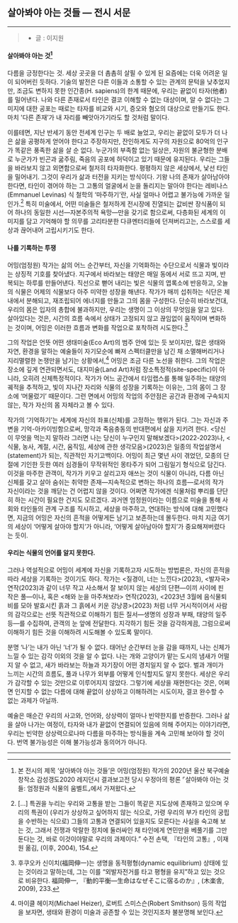 ## 살아봐야 아는 것들 — 전시 서문

---

> - 글 : 이지원
> 
#### 살아봐야 아는 것[^1]

다름을 긍정한다는 것. 세상 곳곳을 더 촘촘히 살필 수 있게 된 요즘에는 더욱 어려운 일이 되어버린 듯하다. 기술의 발전은 다른 이들과 소통할 수 있는 관계의 문턱을 낮추었지만, 조금도 변하지 못한 인간종(H. sapiens)의 한계 때문에, 우리는 끝없이 타자(他者)를 밀어낸다. 나와 다른 존재로서 타인은 결코 이해할 수 없는 대상이며, 알 수 없다는 그 미지에 대한 공포는 때로는 타자를 비교와 시기, 증오와 혐오의 대상으로 만들기도 한다. 마치 '다른 존재’가 내 자리를 빼앗아가기라도 할 것처럼 말이다. 

이를테면, 지난 반세기 동안 전세계 인구는 두 배로 늘었고, 우리는 끝없이 모두가 더 나은 삶을 공평하게 얻어야 한다고 주장하지만, 잔인하게도 지구의 자원으로 80억의 인구가 똑같은 풍족한 삶을 살 순 없다. 누군가의 부족함 없는 일상은, 자원의 불균형한 분배로 누군가가 빈곤과 굶주림, 죽음의 공포에 허덕이고 있기 때문에 유지된다. 우리는 그들을 바라보지 않고 외면함으로써 철저히 타자화한다. 평평하지 않은 세상에서, 낯선 타인을 밀어내기. 그것이 우리가 삶과 터전을 지키는 방식이다. 기왕 나의 존재가 살아남아야 한다면, 타인이 겪어야 하는 그 고통의 얼굴에서 눈을 돌리지는 말아야 한다는 레비나스(Emmanuel Levinas) 식 철학의 ‘마주하기’란, 사실 얼마나 어렵고 불가능에 가까운 일인가.[^2] 특히 미술에서, 어떤 미술들은 철저하게 전시장에 진열되는 값비싼 장식품이 되어 하나의 동일한 시선—자본주의적 욕망—만을 갖기로 함으로써, 다층화된 세계의 이미지를 담고 기억해야 할 의무를 고리타분한 다큐멘터리들에 던져버리고는, 스스로를 세상과 끊어내어 고립시키기도 한다. 

#### 나를 기록하는 투쟁

어밍(엄정원) 작가는 삶의 어느 순간부터, 자신을 기억화하는 수단으로서 식물과 빛이라는 상징적 기호를 찾아냈다. 지구에서 바라보는 태양은 매일 동에서 서로 뜨고 지며, 반복되는 하루를 만들어낸다. 직선으로 뻗어 내리는 빛은 식물의 엽록소에 반응하고, 오늘의 식물은 어제의 식물보다 아주 미약한 성장을 해낸다. 작가가 매끼 섭취하는 식단은 체내에서 분해되고, 재조립되어 에너지를 만들고 그의 몸을 구성한다. 단순히 바라보건대, 우리의 몸은 입자의 총합에 불과하지만, 우리는 생명이 그 이상의 무엇임을 알고 있다. 살아있다는 것은, 시간의 흐름 속에서 상태가 고정되지 않고 끊임없이 움직이며 변화하는 것이며, 어밍은 이러한 흐름과 변화를 작업으로 포착하려 시도한다.[^3]

그의 작업은 언뜻 어떤 생태미술(Eco Art)의 범주 안에 있는 듯 보이지만, 많은 생태와 자연, 환경을 말하는 예술들이 자기모순에 빠져 스펙터클만을 남긴 채 소멸해버리거나 지리멸렬한 논쟁만을 남기는 상황에서,[^4] 어밍은 조금 다른 노선을 취한다. 그의 작업은 장소에 깊게 연관되면서도, 대지미술(Land Art)처럼 장소특정적(site-specific)이 아니라, 오히려 신체특정적이다. 작가가 어느 공간에서 타임랩스를 통해 일주하는 태양의 궤적을 추적하고, 빛이 지나간 자리와 식물의 성장을 기록하는 이유는, 그의 몸이 그 장소에 ‘머물렀기’ 때문이다. 그런 면에서 어밍의 작업의 주안점은 공간과 환경에 구속되지 않는, 작가 자신의 몸 자체라고 볼 수 있다. 

작가의 ‘기억하기’는 세계에 자신의 좌표(신체)를 고정하는 행위가 된다. 그는 자신과 주변을 기억-아카이빙함으로써, 망각과 죽음충동의 반대편에서 삶을 지키려 한다. \<당신이 무엇을 먹는지 말하라 그러면 나는 당신이 누구인지 말해보겠다>(2022-2023)나, \<식물, 농사, 계절, 시간, 움직임, 세상에 관한 생각모음>(2023)은 일종의 작업설명서(statement)가 되는, 직관적인 자기고백이다. 어밍이 최근 몇년 사이 겪었던, 모종의 단절에 기인한 듯한 여러 심경들이 무작위적인 몽타주가 되어 그림일기 형식으로 담긴다. 이것을 마주한 관객이, 작가가 키우고 살리고자 애쓰는 것이 식물이 아니라, 다름 아닌 신체를 갖고 살아 숨쉬는 취약한 존재—지속적으로 변하는 하나의 흐름—로서의 작가 자신이라는 것을 깨닫는 건 어렵지 않을 것이다. 어쩌면 작가에겐 식물처럼 뿌리를 단단히 하는 시간이 필요한 건지도 모르겠다. 과거엔 엄정원이라는 이름으로 미술을 통해 사회와 타인들의 관계 구조를 직시하고, 세상을 마주하고, 연대하는 방식에 대해 고민했다면, 지금의 어밍은 자신의 흔적을 어떻게든 남기고 보존하는데 몰두한다. 마치 지금 여기의 세상이 ‘어떻게 살아야 할지’가 아니라, ‘어떻게 살아남아야 할지’가 중요해져버렸다는 듯이. 

#### 우리는 식물의 언어를 알지 못한다.

그러나 역설적으로 어밍이 세계에 자신을 기록하고자 시도하는 방법론은, 자신의 흔적을 따라 세상을 기록하는 것이기도 하다. 작가는 \<질경이, 너는 느낀다>(2023),  \<발자국> 연작(2023)과 같이 너무 작고 사소해서 잘 보이지 않는 세상의 단편—이끼 사이에 핀 작은 풀—이나, 혹은  \<해와 눈을 마주쳐보라> 연작(2023), \<2023년 3월에 음식물퇴비를 모아 발효시킨 흙과 그 흙에서 키운 강낭콩>(2023) 처럼 너무 거시적이어서 사람의 감각으로는 선뜻 직관적으로 이해하기 힘든 질서—생명의 성장과 부패, 태양의 일주 등—를 수집하여, 관객의 눈 앞에 전달한다. 지각하기 힘든 것을 감각하게끔, 그럼으로써 이해하기 힘든 것을 이해하려 시도해볼 수 있도록 말이다. 

분명 ‘나’는 내가 아닌 ‘너’가 될 수 없다. 태어난 순간부터 눈을 감을 때까지, 나는 신체가 느낄 수 있는 감각 이외의 것을 알 수 없다. 나는 개와 고양이가 맡는 도시의 냄새가 어떨지 알 수 없고, 새가 바라보는 하늘과 자기장이 어떤 경치일지 알 수 없다. 벌과 개미가 느끼는 시간의 흐름도, 풀과 나무가 외부를 어떻게 인식할지도 알지 못한다. 세상은 우리가 감각할 수 있는 것만으로 이루어지지 않았다. 그렇기에 세상을 재현한다는 것은, 어쩌면 인지할 수 없는 다름에 대해 끝없이 상상하고 이해하려는 시도이자, 결코 완수할 수 없는 과제가 아닐까. 

예술은 매순간 우리의 사고와, 언어와, 상상력이 얼마나 빈약한지를 반증한다. 그러나 삶을 살아 나가는 여정이, 타자와 내가 끝없이 연결되어 있음에 의해 주어지는 이야기라면, 우리는 빈약한 상상력으로나마 다름을 마주하는 방식들을 계속 고민해 보아야 할 것이다. 번역 불가능성은 이해 불가능성과 동의어가 아니다.

---

[^1]: 본 전시의 제목 ‘살아봐야 아는 것들’은 어밍(엄정원) 작가의 2020년 울산 북구예술창작소 감성갱도2020 레지던시 결과보고전 당시 우정아의 평론 ⌜살아봐야 아는 것들: 엄정원과 식물의 움벨트⌟에서 가져왔다.
[^2]: […] 특권을 누리는 우리와 고통을 받는 그들이 똑같은 지도상에 존재하고 있으며 우리의 특권이 (우리가 상상하고 싶어하지 않는 식으로, 가령 우리의 부가 타인의 궁핍을 수반하는 식으로) 그들의 고통과 연결되어 있을지도 모른다는 사실을 숙고해 보는 것, 그래서 전쟁과 악랄한 정치에 둘러싸인 채 타인에게 연민만을 베풀기를 그만둔다는 것, 바로 이것이야말로 우리의 과제이다.” 수전 손택, 『타인의 고통』, 이재원 옮김, (이후, 2004), 154.
[^3]: 후쿠오카 신이치(福岡伸一)는 생명을 동적평형(dynamic equilibrium) 상태에 있는 것이라고 말하는데, 그는 이를 “외발자전거를 타고 평형을 유지”하고 있는 것으로 비유한다. 福岡伸一, 『動的平衡—生命はなぜそこに宿るのか』, (木楽舎, 2009), 233.
[^4]: 마이클 헤이저(Michael Heizer), 로버트 스미스슨(Robert Smithson) 등의 작업을 보자면, 생태와 환경이 미술과 공존할 수 있는 것인지조차 불분명해 보인다.
